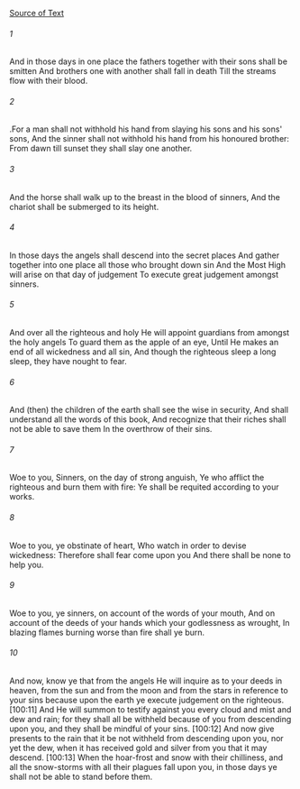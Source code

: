 [Source of Text](https://github.com/scrollmapper/bible_databases_deuterocanonical)

###### 1
And in those days in one place the fathers together with their sons shall be smitten And brothers one with another shall fall in death Till the streams flow with their blood.

###### 2
.For a man shall not withhold his hand from slaying his sons and his sons' sons, And the sinner shall not withhold his hand from his honoured brother: From dawn till sunset they shall slay one another.

###### 3
And the horse shall walk up to the breast in the blood of sinners, And the chariot shall be submerged to its height.

###### 4
In those days the angels shall descend into the secret places And gather together into one place all those who brought down sin And the Most High will arise on that day of judgement To execute great judgement amongst sinners.

###### 5
And over all the righteous and holy He will appoint guardians from amongst the holy angels To guard them as the apple of an eye, Until He makes an end of all wickedness and all sin, And though the righteous sleep a long sleep, they have nought to fear.

###### 6
And (then) the children of the earth shall see the wise in security, And shall understand all the words of this book, And recognize that their riches shall not be able to save them In the overthrow of their sins.

###### 7
Woe to you, Sinners, on the day of strong anguish, Ye who afflict the righteous and burn them with fire: Ye shall be requited according to your works.

###### 8
Woe to you, ye obstinate of heart, Who watch in order to devise wickedness: Therefore shall fear come upon you And there shall be none to help you.

###### 9
Woe to you, ye sinners, on account of the words of your mouth, And on account of the deeds of your hands which your godlessness as wrought, In blazing flames burning worse than fire shall ye burn.

###### 10
And now, know ye that from the angels He will inquire as to your deeds in heaven, from the sun and from the moon and from the stars in reference to your sins because upon the earth ye execute judgement on the righteous. [100:11] And He will summon to testify against you every cloud and mist and dew and rain; for they shall all be withheld because of you from descending upon you, and they shall be mindful of your sins. [100:12] And now give presents to the rain that it be not withheld from descending upon you, nor yet the dew, when it has received gold and silver from you that it may descend. [100:13] When the hoar-frost and snow with their chilliness, and all the snow-storms with all their plagues fall upon you, in those days ye shall not be able to stand before them.